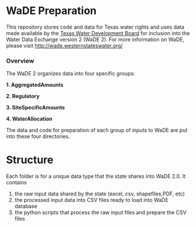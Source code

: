 # WaDE Preparation

This repository stores code and data for Texas water rights and uses data made available by the 
[Texas Water Development Board](http://www.twdb.texas.gov/waterplanning/waterusesurvey/estimates/index.asp) for inclusion into the 
Water Data Exchange version 2 (WaDE 2). For more information on WaDE, please visit http://wade.westernstateswater.org/

### Overview 
The WaDE 2 organizes data into four specific groups: 

**1. AggregatedAmounts**

**2. Regulatory**

**3. SiteSpecificAmounts**

**4. WaterAllocation**

The data and code for preparation of each group of inputs to WaDE are put into these four directories. 

# Structure
Each folder is for a unique data type that the state shares into WaDE 2.0. It contains 
1) the raw input data shared by the state (excel, csv, shapefiles,PDF, etc)
2) the processed input data into CSV files ready to load into WaDE database
3) the python scripts that process the raw input files and prepare the CSV files   

